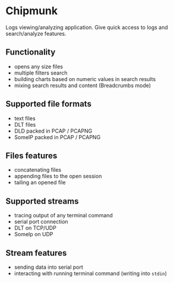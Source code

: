 # Chipmunk

Logs viewing/analyzing application. Give quick access to logs and search/analyze features.

## Functionality
- opens any size files
- multiple filters search
- building charts based on numeric values in search results
- mixing search results and content (Breadcrumbs mode)

## Supported file formats
- text files
- DLT files
- DLD packed in PCAP / PCAPNG
- SomeIP packed in PCAP / PCAPNG

## Files features
- concatenating files
- appending files to the open session
- tailing an opened file

## Supported streams
- tracing output of any terminal command
- serial port connection
- DLT on TCP/UDP
- SomeIp on UDP

## Stream features
- sending data into serial port
- interacting with running terminal command (writing into `stdin`)
